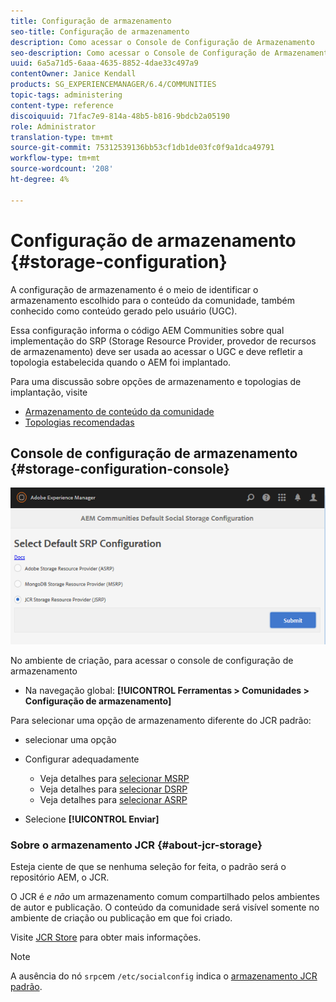 ```yaml
---
title: Configuração de armazenamento
seo-title: Configuração de armazenamento
description: Como acessar o Console de Configuração de Armazenamento
seo-description: Como acessar o Console de Configuração de Armazenamento
uuid: 6a5a71d5-6aaa-4635-8852-4dae33c497a9
contentOwner: Janice Kendall
products: SG_EXPERIENCEMANAGER/6.4/COMMUNITIES
topic-tags: administering
content-type: reference
discoiquuid: 71fac7e9-814a-48b5-b816-9bdcb2a05190
role: Administrator
translation-type: tm+mt
source-git-commit: 75312539136bb53cf1db1de03fc0f9a1dca49791
workflow-type: tm+mt
source-wordcount: '208'
ht-degree: 4%

---
```



# Configuração de armazenamento {#storage-configuration}

A configuração de armazenamento é o meio de identificar o armazenamento escolhido para o conteúdo da comunidade, também conhecido como conteúdo gerado pelo usuário (UGC).

Essa configuração informa o código AEM Communities sobre qual implementação do SRP (Storage Resource Provider, provedor de recursos de armazenamento) deve ser usada ao acessar o UGC e deve refletir a topologia estabelecida quando o AEM foi implantado.

Para uma discussão sobre opções de armazenamento e topologias de implantação, visite

* [Armazenamento de conteúdo da comunidade](working-with-srp.md)
* [Topologias recomendadas](topologies.md)

## Console de configuração de armazenamento {#storage-configuration-console}

![chlimage_1-188](assets/chlimage_1-188.png)

No ambiente de criação, para acessar o console de configuração de armazenamento

* Na navegação global: **[!UICONTROL Ferramentas > Comunidades > Configuração de armazenamento]**

Para selecionar uma opção de armazenamento diferente do JCR padrão:

* selecionar uma opção
* Configurar adequadamente

   * Veja detalhes para [selecionar MSRP](msrp.md#select-msrp)
   * Veja detalhes para [selecionar DSRP](dsrp.md#select-dsrp)
   * Veja detalhes para [selecionar ASRP](asrp.md#select-asrp)

* Selecione **[!UICONTROL Enviar]**

### Sobre o armazenamento JCR {#about-jcr-storage}

Esteja ciente de que se nenhuma seleção for feita, o padrão será o repositório AEM, o JCR.

O JCR é *e não* um armazenamento comum compartilhado pelos ambientes de autor e publicação. O conteúdo da comunidade será visível somente no ambiente de criação ou publicação em que foi criado.

Visite [JCR Store](jsrp.md) para obter mais informações.

>[!NOTE]
>
>A ausência do nó `srpc`em `/etc/socialconfig` indica o [armazenamento JCR padrão](jsrp.md).

